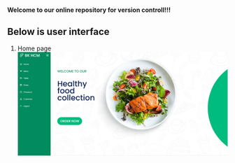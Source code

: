 #### Welcome to our online repository for version controll!!!

## Below is user interface

1. Home page
   ![This is homepage](/assets/home.png)
